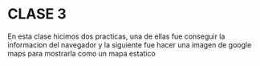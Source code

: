 # CLASE 3
En esta clase hicimos dos practicas, una de ellas fue conseguir la informacion del navegador y la siguiente fue hacer una imagen de google maps para mostrarla como un mapa estatico